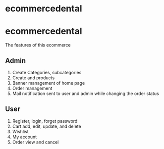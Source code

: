 # ecommercedental
 <h1>ecommercedental</h1>
  <p>The features of this ecommerce</p>

  <h2>Admin</h2>
  <ol>
    <li>Create Categories, subcategories</li>
    <li>Create and products</li>
    <li>Banner management of home page</li>
    <li>Order management</li>
    <li>Mail notification sent to user and admin while changing the order status</li>
  </ol>

  <h2>User</h2>
  <ol>
    <li>Register, login, forget password</li>
    <li>Cart add, edit, update, and delete</li>
    <li>Wishlist</li>
    <li>My account</li>
    <li>Order view and cancel</li>
  </ol>
